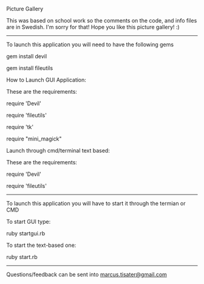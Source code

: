 Picture Gallery

This was based on school work so the comments on the code, and info files are in Swedish. I'm sorry for that!
Hope you like this picture gallery! :)

----------------------------------------------------------------------------------------------------------

To launch this application you will need to have the following gems

gem install devil

gem install fileutils


How to Launch GUI Application:

These are the requirements:

require 'Devil'

require 'fileutils'

require 'tk'

require "mini_magick"


Launch through cmd/terminal text based:

These are the requirements:

require 'Devil'

require 'fileutils'

----------------------------------------------------------------------------------------------------------

To launch this application you will have to start it through the termian or CMD

To start GUI type:

ruby startgui.rb

To start the text-based one:

ruby start.rb


----------------------------------------------------------------------------------------------------------

Questions/feedback can be sent into 
marcus.tisater@gmail.com




